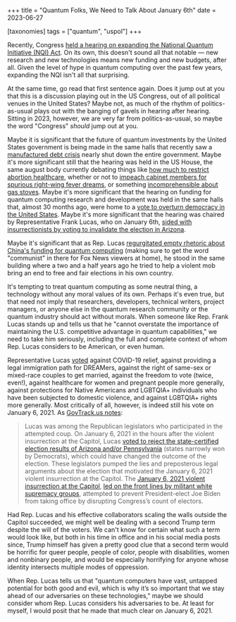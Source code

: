 +++
title = "Quantum Folks, We Need to Talk About January 6th"
date = 2023-06-27

[taxonomies]
tags = ["quantum", "uspol"]
+++

Recently, Congress [held a hearing on expanding the National Quantum Initiative (NQI) Act](https://ww2.aip.org/fyi/expansion-of-national-quantum-initiative-pitched-to-science-committee). On its own, this doesn't sound all that notable — new research and new technologies means new funding and new budgets, after all. Given the level of hype in quantum computing over the past few years, expanding the NQI isn't all that surprising.

At the same time, go read that first sentence again. Does it jump out at you that this is a discussion playing out in the US Congress, out of all political venues in the United States? Maybe not, as much of the rhythm of politics-as-usual plays out with the banging of gavels in hearing after hearing. Sitting in 2023, however, we are very far from politics-as-usual, so maybe the word "Congress" *should* jump out at you.

Maybe it is significant that the future of quantum investments by the United States government is being made in the same halls that recently saw a [manufactured debt crisis](https://en.wikipedia.org/wiki/2023_United_States_debt-ceiling_crisis) nearly shut down the entire government. Maybe it's more significant still that the hearing was held in the US House, the same august body currently debating things like [how much to restrict abortion healthcare](https://abcnews.go.com/US/wireStory/post-roe-era-house-republicans-begin-quiet-push-100364172), whether or not to [impeach cabinet members for spurious right-wing fever dreams](https://www.reuters.com/world/us/top-us-republican-threatens-impeachment-probe-attorney-general-over-hunter-biden-2023-06-26/), or something [incomprehensible about gas stoves](https://www.usatoday.com/story/news/politics/2023/06/13/war-gas-stoves-house-gop-ban/70297193007/). Maybe it's more significant that the hearing on funding for quantum computing research and development was held in the same halls that, almost 30 months ago, were home to a [vote to overturn democracy in the United States](https://www.govtrack.us/congress/votes/117-2021/h11). Maybe it's more significant that the hearing was chaired by Representative Frank Lucas, who on January 6th, [sided with insurrectionists by voting to invalidate the election in Arizona](https://www.usatoday.com/story/news/politics/elections/2021/01/04/electoral-college-certification-republicans-object-joe-biden-win/4042776001/).

Maybe it's significant that as Rep. Lucas [regurgitated empty rhetoric about China's funding for quantum computing](https://republicans-science.house.gov/2023/6/chairman-frank-lucas-opening-statement-at-advancing-american-leadership-in-quantum-technology) (making sure to get the word "communist" in there for Fox News viewers at home), he stood in the same building where a two and a half years ago he tried to help a violent mob bring an end to free and fair elections in his own country.

It's tempting to treat quantum computing as some neutral thing, a technology without any moral values of its own. Perhaps it's even true, but that need not imply that researchers, developers, technical writers, project managers, or anyone else in the quantum research community or the quantum industry should act without morals. When someone like Rep. Frank Lucas stands up and tells us that he "cannot overstate the importance of maintaining the U.S. competitive advantage in quantum capabilities," we need to take him seriously, including the full and complete context of whom Rep. Lucas considers to be American, or even human.

Representative Lucas [voted](https://ballotpedia.org/Frank_Lucas#Key_votes) against COVID-19 relief, against providing a legal immigration path for DREAMers, against the right of same-sex or mixed-race couples to get married, against the freedom to vote (twice, even!), against healthcare for women and pregnant people more generally, against protections for Native Americans and LGBTQIA+ individuals who have been subjected to domestic violence, and against LGBTQIA+ rights more generally. Most critically of all, however, is indeed still his vote on January 6, 2021. As [GovTrack.us notes](https://www.govtrack.us/congress/members/frank_lucas/400247):

> Lucas was among the Republican legislators who participated in the attempted coup. On January 6, 2021 in the hours after the violent insurrection at the Capitol, Lucas [voted to reject the state-certified election results of Arizona and/or Pennsylvania](https://www.govtrack.us/congress/votes/compare/7/2021-coup-attempt) (states narrowly won by Democrats), which could have changed the outcome of the election. These legislators pumped the lies and preposterous legal arguments about the election that motivated the January 6, 2021 violent insurrection at the Capitol. The [January 6, 2021 violent insurrection at the Capitol](https://www.buzzfeednews.com/article/zoetillman/200-people-guilty-plea-jan-6-insurrection), [led on the front lines by militant white supremacy groups](https://www.justsecurity.org/84551/important-elements-of-the-january-6th-report/), attempted to prevent President-elect Joe Biden from taking office by disrupting Congress’s count of electors.

Had Rep. Lucas and his effective collaborators scaling the walls outside the Capitol succeeded, we might well be dealing with a second Trump term despite the will of the voters. We can't know for certain what such a term would look like, but both in his time in office and in his social media posts since, Trump himself has given a pretty good clue that a second term would be horrific for queer people, people of color, people with disabilities, women and nonbinary people, and would be especially horrifying for anyone whose identity intersects multiple modes of oppression.

When Rep. Lucas tells us that "quantum computers have vast, untapped potential for both good and evil, which is why it’s so important that we stay ahead of our adversaries on these technologies," maybe we should consider whom Rep. Lucas considers his adversaries to be. At least for myself, I would posit that he made that much clear on January 6, 2021.
